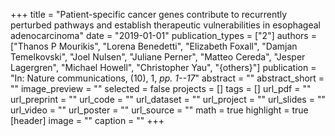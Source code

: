 +++
title = "Patient-specific cancer genes contribute to recurrently perturbed pathways and establish therapeutic vulnerabilities in esophageal adenocarcinoma"
date = "2019-01-01"
publication_types = ["2"]
authors = ["Thanos P Mourikis", "Lorena Benedetti", "Elizabeth Foxall", "Damjan Temelkovski", "Joel Nulsen", "Juliane Perner", "Matteo Cereda", "Jesper Lagergren", "Michael Howell", "Christopher Yau", "{others}"]
publication = "In: Nature communications, (10), 1, _pp. 1--17_"
abstract = ""
abstract_short = ""
image_preview = ""
selected = false
projects = []
tags = []
url_pdf = ""
url_preprint = ""
url_code = ""
url_dataset = ""
url_project = ""
url_slides = ""
url_video = ""
url_poster = ""
url_source = ""
math = true
highlight = true
[header]
image = ""
caption = ""
+++
